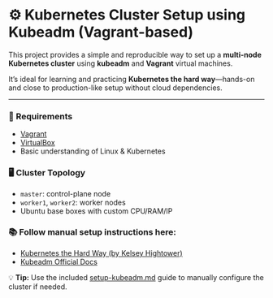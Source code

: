 # ⚙️ Kubernetes Cluster Setup using Kubeadm (Vagrant-based)

This project provides a simple and reproducible way to set up a **multi-node Kubernetes cluster** using **kubeadm** and **Vagrant** virtual machines.

It’s ideal for learning and practicing **Kubernetes the hard way**—hands-on and close to production-like setup without cloud dependencies.

---

### 🧰 Requirements

- [Vagrant](https://developer.hashicorp.com/vagrant/downloads)
- [VirtualBox](https://www.virtualbox.org/wiki/Downloads)
- Basic understanding of Linux & Kubernetes


### 🖥️ Cluster Topology

- `master`: control-plane node  
- `worker1`, `worker2`: worker nodes  
- Ubuntu base boxes with custom CPU/RAM/IP


### 📚 Follow manual setup instructions here:

- [Kubernetes the Hard Way (by Kelsey Hightower)](https://github.com/kelseyhightower/kubernetes-the-hard-way)
- [Kubeadm Official Docs](https://kubernetes.io/docs/setup/production-environment/tools/kubeadm/)



💡 **Tip:** Use the included [setup-kubeadm.md](setup-kubeadm.md) guide to manually configure the cluster if needed.
